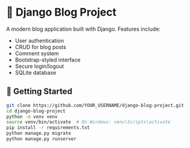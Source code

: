 # 📝 Django Blog Project

A modern blog application built with Django. Features include:
- User authentication
- CRUD for blog posts
- Comment system
- Bootstrap-styled interface
- Secure login/logout
- SQLite database

## 🚀 Getting Started

```bash
git clone https://github.com/YOUR_USERNAME/django-blog-project.git
cd django-blog-project
python -m venv venv
source venv/bin/activate  # On Windows: venv\Scripts\activate
pip install -r requirements.txt
python manage.py migrate
python manage.py runserver
